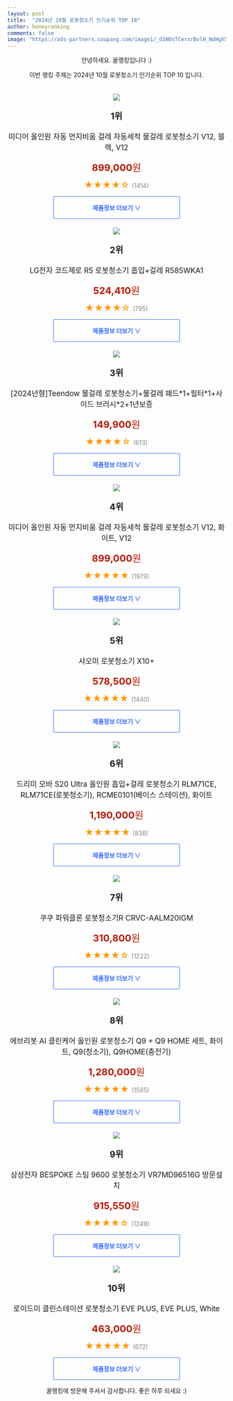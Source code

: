 ```yaml
---
layout: post
title:  "2024년 10월 로봇청소기 인기순위 TOP 10"
author: honeyranking
comments: false
image: "https://ads-partners.coupang.com/image1/_G5NOsTCerxrBvlH_NdHgh53DR6jO6B4fN8Q0f9pZLYxKuU8pKaWB-8lvfG-74cojEkaVG50LlDUtpJKlPeV06U14Gj2SIL0g1jUgI3zEKdTfGWoICZ70P1mUzoZGg-DPFTfZw5TorXkG-qtNjA1aYgx3n2MoB6x8w0csKvnRLhGNPcUcFqoXF2SZZPbKZWNBV_9webgkR7Iy_5DGGBQq2P2Ylzb7FbW6X64k4vpzJ8kokJ97mYI8ZT0nHYo9uf3RAkLOMbU_J0UPapKX2BIDL27cazY7iogcGXMsDsTMg=="
---
```

<p style="text-align: center;">안녕하세요. 꿀랭킹입니다 :)</p>
<p style="text-align: center;">이번 랭킹 주제는 2024년 10월 로봇청소기 인기순위 TOP 10 입니다.</p><center><img src="https://ads-partners.coupang.com/image1/_G5NOsTCerxrBvlH_NdHgh53DR6jO6B4fN8Q0f9pZLYxKuU8pKaWB-8lvfG-74cojEkaVG50LlDUtpJKlPeV06U14Gj2SIL0g1jUgI3zEKdTfGWoICZ70P1mUzoZGg-DPFTfZw5TorXkG-qtNjA1aYgx3n2MoB6x8w0csKvnRLhGNPcUcFqoXF2SZZPbKZWNBV_9webgkR7Iy_5DGGBQq2P2Ylzb7FbW6X64k4vpzJ8kokJ97mYI8ZT0nHYo9uf3RAkLOMbU_J0UPapKX2BIDL27cazY7iogcGXMsDsTMg==" style="margin-top:20px" /></center><p style="text-align: center; font-size: 20px"><b>1위</b></p><p style="text-align: center; font-size: 17px">미디어 올인원 자동 먼지비움 걸레 자동세척 물걸레 로봇청소기 V12, 블랙, V12</p><p style="text-align: center;"><span style="color: #b61800; font-size: 22px;"><b>899,000</b>원</span></p><p style="text-align: center;"><span style="color: #ff9600; font-size: 20px;">★★★★☆ </span><span style="color: #878787;">(1414)</span></p><center><a href="https://link.coupang.com/re/AFFSDP?lptag=AF3899140&subid=honeyrank&pageKey=8253700879&itemId=23765844352&vendorItemId=90790195965&traceid=V0-153-bc602319dbac29d7&clickBeacon=e9afd320-919a-11ef-b20c-3f4f999c970c%7E3&requestid=20241024090000314228188455&token=31850C%7CMIXED"><div style="font-size: 14px; display: inline-block; padding: 15px 90px; color: #346aff; border-radius: 2px; border: 1px solid #346aff; cursor: pointer;"><b>제품정보 더보기 &or;</b></div></a></center><center><img src="https://ads-partners.coupang.com/image1/UbhwhCXAHESZbYcoUXQF2LCmPdISZCV9p8HIdfbw7oIPHRI45grjmsEkLky208NCvY8S4OGi_lhq8pzRE9O8n-KMyHrQmhJ6tfaOiukiv2wRfe_yWGrMfJLNmIDpjzYF3uz6JdLISCMow8vNY7T7BPoEDnOFgl4C0mnB0QFK9jXma9Rm3dateEO_-6CZkvNU0lsNh1XpaZcpUdUCS909wA5ePQ8R7gYe8y-FHYkfVrrqkE7CFls-doFC_Pl1iiximojHfFh1eLhuSgB0kNIzf9U=" style="margin-top:20px" /></center><p style="text-align: center; font-size: 20px"><b>2위</b></p><p style="text-align: center; font-size: 17px">LG전자 코드제로 R5 로봇청소기 흡입+걸레 R585WKA1</p><p style="text-align: center;"><span style="color: #b61800; font-size: 22px;"><b>524,410</b>원</span></p><p style="text-align: center;"><span style="color: #ff9600; font-size: 20px;">★★★★☆ </span><span style="color: #878787;">(795)</span></p><center><a href="https://link.coupang.com/re/AFFSDP?lptag=AF3899140&subid=honeyrank&pageKey=7708730430&itemId=20658295724&vendorItemId=87869052643&traceid=V0-153-c90e74fa39d660db&requestid=20241024090000314228188455&token=31850C%7CMIXED"><div style="font-size: 14px; display: inline-block; padding: 15px 90px; color: #346aff; border-radius: 2px; border: 1px solid #346aff; cursor: pointer;"><b>제품정보 더보기 &or;</b></div></a></center><center><img src="https://ads-partners.coupang.com/image1/7jw4ET4DJrnd6D8l7v6TMN64uA0hBds7GnGzM0U5mHTN6pEeNjz7iVr4gcrUySOPorGliTh2qz0x0_UJymVOvmb0XWSAOZLF6iLBSnPXWTRPMutYD7JQb-9U5vidWyg8fE99cpsQeVJcmASjfNyf0goip2kJpyB9zInF_uD1M9DcucBmgFKTSWNyp4NbEBXB7ulsStDrLhppt4WQAP97-EX-BvLO0Yik2OzxDRco2t7qrRFue5aaVbAZ5m21mfZIdiF52pt6FLu0XhWFQe2013WBojffrgLQxRjuABHJXOqTtA3mXnPZdQLj" style="margin-top:20px" /></center><p style="text-align: center; font-size: 20px"><b>3위</b></p><p style="text-align: center; font-size: 17px">[2024년형]Teendow 물걸레 로봇청소기+물걸레 패드*1+필터*1+사이드 브러시*2+1년보증</p><p style="text-align: center;"><span style="color: #b61800; font-size: 22px;"><b>149,900</b>원</span></p><p style="text-align: center;"><span style="color: #ff9600; font-size: 20px;">★★★★☆ </span><span style="color: #878787;">(613)</span></p><center><a href="https://link.coupang.com/re/AFFSDP?lptag=AF3899140&subid=honeyrank&pageKey=8037402239&itemId=22493885907&vendorItemId=90125767669&traceid=V0-153-6464a4e30b6ccb26&requestid=20241024090000314228188455&token=31850C%7CMIXED"><div style="font-size: 14px; display: inline-block; padding: 15px 90px; color: #346aff; border-radius: 2px; border: 1px solid #346aff; cursor: pointer;"><b>제품정보 더보기 &or;</b></div></a></center><center><img src="https://ads-partners.coupang.com/image1/wKyhy13fyY54-Cm4wK2mZCioY6C3ZWINAaeBgJHsWNGP2v-A5BcNRpNabWYx6E4MphG58jV6GoHd5NfrJaNN-RjEtXOW2ROOiipbxz44TXS3pvax9_vETKmquTFKFmrUxBgE80L_45Z5d9QEpmz7xZU6VaaC241eCMDUBHaBqFkFbE8JxPkME79M_pw-XvpdAnC5OhdbVcYCSwOtpLeqP8-e5TT-3zd94RnK10mT90bRn96GL-zJvGn5YQbADepf8JzVFD40T3XoChrO_kcBjgWvOqcf-UEeU7QdCw-3" style="margin-top:20px" /></center><p style="text-align: center; font-size: 20px"><b>4위</b></p><p style="text-align: center; font-size: 17px">미디어 올인원 자동 먼지비움 걸레 자동세척 물걸레 로봇청소기 V12, 화이트, V12</p><p style="text-align: center;"><span style="color: #b61800; font-size: 22px;"><b>899,000</b>원</span></p><p style="text-align: center;"><span style="color: #ff9600; font-size: 20px;">★★★★★ </span><span style="color: #878787;">(1979)</span></p><center><a href="https://link.coupang.com/re/AFFSDP?lptag=AF3899140&subid=honeyrank&pageKey=8253700879&itemId=23765844351&vendorItemId=90790195958&traceid=V0-153-bc602319dbac29d7&clickBeacon=e9afd320-919a-11ef-8b7b-4da9230a3a64%7E3&requestid=20241024090000314228188455&token=31850C%7CMIXED"><div style="font-size: 14px; display: inline-block; padding: 15px 90px; color: #346aff; border-radius: 2px; border: 1px solid #346aff; cursor: pointer;"><b>제품정보 더보기 &or;</b></div></a></center><center><img src="https://ads-partners.coupang.com/image1/lKVl_90hBH36oiZElGG9tsNmR9N2m0uLoiyWZ0b1Q1Xou-JJUunA3d_w9VgXEXktYUqH9oBmhkvV216eTkkIltbUZ3_tQoL4iT8GMLhx05raij3ogrqZ--W34o9S-afbyYEpNsB-IIHwsPZDSImtQCZ1tyj7x76jW9usXdOsB6HTluinVMe05K_lMmrfHZ8t281EvXzxAPpIq75hwzHL8qx6r6aBoJ6u5p_bW1oFW155876CsbEM48jqtQbJVfIfyVG0DXOhSuVmb_mZeLB7HCZ2-ui3pk-1b_nG" style="margin-top:20px" /></center><p style="text-align: center; font-size: 20px"><b>5위</b></p><p style="text-align: center; font-size: 17px">샤오미 로봇청소기 X10+</p><p style="text-align: center;"><span style="color: #b61800; font-size: 22px;"><b>578,500</b>원</span></p><p style="text-align: center;"><span style="color: #ff9600; font-size: 20px;">★★★★★ </span><span style="color: #878787;">(1440)</span></p><center><a href="https://link.coupang.com/re/AFFSDP?lptag=AF3899140&subid=honeyrank&pageKey=7579273306&itemId=20004220048&vendorItemId=87101271139&traceid=V0-153-8e02dd84d8e30a9c&requestid=20241024090000314228188455&token=31850C%7CMIXED"><div style="font-size: 14px; display: inline-block; padding: 15px 90px; color: #346aff; border-radius: 2px; border: 1px solid #346aff; cursor: pointer;"><b>제품정보 더보기 &or;</b></div></a></center><center><img src="https://ads-partners.coupang.com/image1/AE0zjNTVfhsIkPVoAAtbupmPrYfByL3xh4-6Zv9GsbCJVnCH7hFl4A27xP9QOVAFKqfgW9KH1gUdwG7k2QBhh6lIcKSnVhPuqZuEcp8ECdm-l6drwfZAj7-Y16fzicPahSuHOBtN3ELtB0Cn0Ma4LhW4gIz8uQMb7JZZBUkiwJTSijpcEwF8Ls-yUPaD_RcpohZHerfL1Hsp4QCNZDs-HhxfKKhpXBFEbu-YzW0-0cEut_3OD74s1eef215ctYQ9XFICyzftfhVmcGJWkFEa0KCcN5lkiu45yjORN4iW" style="margin-top:20px" /></center><p style="text-align: center; font-size: 20px"><b>6위</b></p><p style="text-align: center; font-size: 17px">드리미 모바 S20 Ultra 올인원 흡입+걸레 로봇청소기 RLM71CE, RLM71CE(로봇청소기), RCME0101(베이스 스테이션), 화이트</p><p style="text-align: center;"><span style="color: #b61800; font-size: 22px;"><b>1,190,000</b>원</span></p><p style="text-align: center;"><span style="color: #ff9600; font-size: 20px;">★★★★★ </span><span style="color: #878787;">(838)</span></p><center><a href="https://link.coupang.com/re/AFFSDP?lptag=AF3899140&subid=honeyrank&pageKey=8359696471&itemId=24158205741&vendorItemId=91176833219&traceid=V0-153-bc59bec0d89e8abe&clickBeacon=e9afd320-919a-11ef-9b5d-01194e86992d%7E3&requestid=20241024090000314228188455&token=31850C%7CMIXED"><div style="font-size: 14px; display: inline-block; padding: 15px 90px; color: #346aff; border-radius: 2px; border: 1px solid #346aff; cursor: pointer;"><b>제품정보 더보기 &or;</b></div></a></center><center><img src="https://ads-partners.coupang.com/image1/lphtY4_MYwJ3cuC1lhVNN-mCKwkCWDmORzergOZ4sM3QD1yTKKz0OERTs_aohgaElwd4gQ684Oa9BSgufMFAHwaBYrBhIm-VouaLGQMGYWjttbcPTemLvE4mQ48MzSEgfAYcLyUn1NT619AExK65AgtblAcS7hrVTESvzTXRaE5FeruJGDTbP1FEbOep31ILUiLV0KEsK820J6I8Rw3NEE-cQ7k-w9Oq52_pe_IrX68g4XlKNFwXmJ6GKUgvwQvzzc-1yRs2UTrit0mi8C8EhCnkhQhZ23W4zw==" style="margin-top:20px" /></center><p style="text-align: center; font-size: 20px"><b>7위</b></p><p style="text-align: center; font-size: 17px">쿠쿠 파워클론 로봇청소기R CRVC-AALM20IGM</p><p style="text-align: center;"><span style="color: #b61800; font-size: 22px;"><b>310,800</b>원</span></p><p style="text-align: center;"><span style="color: #ff9600; font-size: 20px;">★★★★☆ </span><span style="color: #878787;">(1222)</span></p><center><a href="https://link.coupang.com/re/AFFSDP?lptag=AF3899140&subid=honeyrank&pageKey=7395604532&itemId=19130234687&vendorItemId=86249883592&traceid=V0-153-fd2d0bc07e3a9ff6&requestid=20241024090000314228188455&token=31850C%7CMIXED"><div style="font-size: 14px; display: inline-block; padding: 15px 90px; color: #346aff; border-radius: 2px; border: 1px solid #346aff; cursor: pointer;"><b>제품정보 더보기 &or;</b></div></a></center><center><img src="https://ads-partners.coupang.com/image1/IdUmMj3hU2wdJQlvIZ3POXo9IrPTSYvXTUHDx-PH-TZxFVVVdUMevivIF-xaS2SXlIf2s7iILSLTtWv_CfqgdIRFOlvf4yznLBz7ie7Jc1k4kYilYbTg4MoAUDj9vBHFwHA9FPB8F2W7oAXB6qqpi1EVfEXICYmzqE-7S5HOS7OCTzxICs_Xgl6oqsJAuv4fBfEQzq0jtHQy-Ik12Ps0y1SIAP4NxN32uq9lR97z7SPixhBOT_KG0x8pVonLDG3zf20s7HtJtO0osPdlDW9-nwMn8kGQwf-CfPngYYPz" style="margin-top:20px" /></center><p style="text-align: center; font-size: 20px"><b>8위</b></p><p style="text-align: center; font-size: 17px">에브리봇 AI 클린케어 올인원 로봇청소기 Q9 + Q9 HOME 세트, 화이트, Q9(청소기), Q9HOME(충전기)</p><p style="text-align: center;"><span style="color: #b61800; font-size: 22px;"><b>1,280,000</b>원</span></p><p style="text-align: center;"><span style="color: #ff9600; font-size: 20px;">★★★★★ </span><span style="color: #878787;">(1585)</span></p><center><a href="https://link.coupang.com/re/AFFSDP?lptag=AF3899140&subid=honeyrank&pageKey=8291819029&itemId=23913755362&vendorItemId=90936089337&traceid=V0-153-d9a1e6ec25c12b23&clickBeacon=e9afd320-919a-11ef-ba9b-990646137758%7E3&requestid=20241024090000314228188455&token=31850C%7CMIXED"><div style="font-size: 14px; display: inline-block; padding: 15px 90px; color: #346aff; border-radius: 2px; border: 1px solid #346aff; cursor: pointer;"><b>제품정보 더보기 &or;</b></div></a></center><center><img src="https://ads-partners.coupang.com/image1/7MwyrA8PzbsmtxFz7I7Th1N_45YPWQ6RnGB3rV-Aq9lCJ6h2WIZJPfufps7jRxok-Xq_Rv4b0w0P2N9Ch_1j3N0bohkUFUlerpOmnFogyw0Mlbfv12Zhum_UHkUC76fNs6UvSUEJlPHL2kC9RsO7-gYKmGw6AKrqyIy62PP-xa6VcZhlwh1tKToWFW5Zz2gxXpaWnPWk59icC0iAcdUoIfoQqOa0U0-gxMF7iu4c2kr0Gi3-oi1a8K1fo4R7sJExOmVOYKWVICCmvnKM511w6HG_zdbZCprzlw==" style="margin-top:20px" /></center><p style="text-align: center; font-size: 20px"><b>9위</b></p><p style="text-align: center; font-size: 17px">삼성전자 BESPOKE 스팀 9600 로봇청소기 VR7MD96516G 방문설치</p><p style="text-align: center;"><span style="color: #b61800; font-size: 22px;"><b>915,550</b>원</span></p><p style="text-align: center;"><span style="color: #ff9600; font-size: 20px;">★★★★☆ </span><span style="color: #878787;">(1249)</span></p><center><a href="https://link.coupang.com/re/AFFSDP?lptag=AF3899140&subid=honeyrank&pageKey=7989878589&itemId=22212808590&vendorItemId=89258830163&traceid=V0-153-54258647ed5a3e73&requestid=20241024090000314228188455&token=31850C%7CMIXED"><div style="font-size: 14px; display: inline-block; padding: 15px 90px; color: #346aff; border-radius: 2px; border: 1px solid #346aff; cursor: pointer;"><b>제품정보 더보기 &or;</b></div></a></center><center><img src="https://ads-partners.coupang.com/image1/ng1KaaOihEjRdXSpnmJBNPWXyntdDM1Ld8B0_S1J8mhY86Bm8D3h6deEXAZIAYzRxUXFZapsYphrrfG7lVdY_xt42tWGysyHrhNo9OdSkSfotmQF5lnN4va2dQIGRlVMp6kmWwc64kG3Qqwtmmx84N8ofFT5Yp7hO7bThuUcmO_l30X9E2nygtZnOni6fmAJwLz2n7DhyRQtSsBatFdPSA0dHD4LTjrKeM7ZjdTf7zfjqxKhu4oNC_MFK95Y-dACJo3oZGB1b1EqJO17YpVJbcxiJV2l3vRnS-9Q_59vbg==" style="margin-top:20px" /></center><p style="text-align: center; font-size: 20px"><b>10위</b></p><p style="text-align: center; font-size: 17px">로이드미 클린스테이션 로봇청소기 EVE PLUS, EVE PLUS, White</p><p style="text-align: center;"><span style="color: #b61800; font-size: 22px;"><b>463,000</b>원</span></p><p style="text-align: center;"><span style="color: #ff9600; font-size: 20px;">★★★★★ </span><span style="color: #878787;">(672)</span></p><center><a href="https://link.coupang.com/re/AFFSDP?lptag=AF3899140&subid=honeyrank&pageKey=6332520785&itemId=13248522706&vendorItemId=79675597965&traceid=V0-153-15bd862d1bffb6c0&clickBeacon=e9afd320-919a-11ef-b5b6-9dafa9705778%7E3&requestid=20241024090000314228188455&token=31850C%7CMIXED"><div style="font-size: 14px; display: inline-block; padding: 15px 90px; color: #346aff; border-radius: 2px; border: 1px solid #346aff; cursor: pointer;"><b>제품정보 더보기 &or;</b></div></a></center><p style="text-align: center;">꿀랭킹에 방문해 주셔서 감사합니다. 좋은 하루 되세요 :)</p>